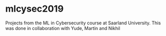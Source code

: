 # mlcysec2019
Projects from the ML in Cybersecurity course at Saarland University. This was done in collaboration with Yude, Martin and Nikhil
